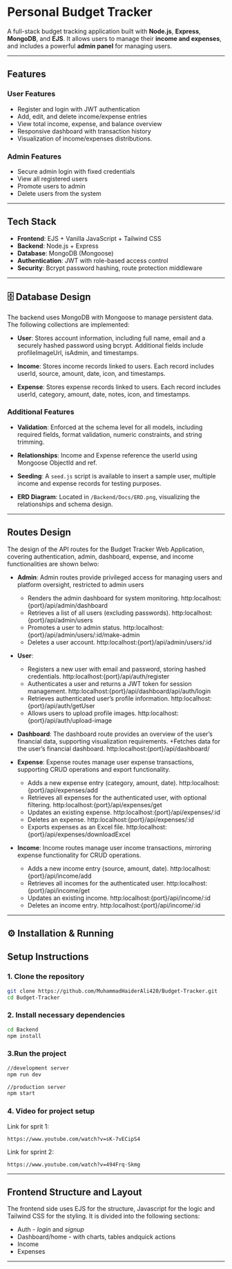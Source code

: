 #  Personal Budget Tracker

A full-stack budget tracking application built with **Node.js**, **Express**, **MongoDB**, and **EJS**. It allows users to manage their **income and expenses**, and includes a powerful **admin panel** for managing users.

---

##  Features

###  User Features
- Register and login with JWT authentication
- Add, edit, and delete income/expense entries
- View total income, expense, and balance overview
- Responsive dashboard with transaction history
- Visualization of income/expenses distributions.

###  Admin Features
- Secure admin login with fixed credentials
- View all registered users
- Promote users to admin
- Delete users from the system

---

##  Tech Stack

- **Frontend**: EJS + Vanilla JavaScript + Tailwind CSS
- **Backend**: Node.js + Express
- **Database**: MongoDB (Mongoose)
- **Authentication**: JWT with role-based access control
- **Security**: Bcrypt password hashing, route protection middleware

---

## 🗄️ Database Design

The backend uses MongoDB with Mongoose to manage persistent data. The following collections are implemented:

- **User**: Stores account information, including full name, email and a securely hashed password using bcrypt. Additional fields include profileImageUrl, isAdmin, and timestamps.

- **Income**: Stores income records linked to users. Each record includes userId, source, amount, date, icon, and timestamps.

- **Expense**: Stores expense records linked to users. Each record includes userId, category, amount, date, notes, icon, and timestamps.

### Additional Features

- **Validation**: Enforced at the schema level for all models, including required fields, format validation, numeric constraints, and string trimming.
  
- **Relationships**: Income and Expense reference the userId using Mongoose ObjectId and ref.

- **Seeding**: A `seed.js` script is available to insert a sample user, multiple income and expense records for testing purposes.

- **ERD Diagram**: Located in `/Backend/Docs/ERD.png`, visualizing the relationships and schema design.

---

## Routes Design
The design of the API routes for the Budget Tracker Web Application, covering authentication, admin, dashboard, expense, and income functionalities are shown belwo:

- **Admin**: 
Admin routes provide privileged access for managing users and platform oversight, restricted to admin users
    + Renders the admin dashboard for system monitoring. http:localhost:{port}/api/admin/dashboard
    + Retrieves a list of all users (excluding passwords). http:localhost:{port}/api/admin/users
    + Promotes a user to admin status. http:localhost:{port}/api/admin/users/:id/make-admin
    + Deletes a user account. http:localhost:{port}/api/admin/users/:id


- **User**: 
    + Registers a new user with email and password, storing hashed credentials. http:localhost:{port}/api/auth/register
    + Authenticates a user and returns a JWT token for session management. http:localhost:{port}/api/dashboard/api/auth/login
    + Retrieves authenticated user’s profile information. http:localhost:{port}/api/auth/getUser
    + Allows users to upload profile images. http:localhost:{port}/api/auth/upload-image


- **Dashboard**: 
The dashboard route provides an overview of the user’s financial data, supporting visualization requirements. 
    +Fetches data for the user’s financial dashboard. http:localhost:{port}/api/dashboard/


- **Expense**: 
Expense routes manage user expense transactions, supporting CRUD operations and export functionality.
    + Adds a new expense entry (category, amount, date). http:localhost:{port}/api/expenses/add
    + Retrieves all expenses for the authenticated user, with optional filtering. http:localhost:{port}/api/expenses/get
    + Updates an existing expense. http:localhost:{port}/api/expenses/:id
    + Deletes an expense. http:localhost:{port}/api/expenses/:id
    + Exports expenses as an Excel file. http:localhost:{port}/api/expenses/downloadExcel


- **Income**: 
Income routes manage user income transactions, mirroring expense functionality for CRUD operations.
    + Adds a new income entry (source, amount, date). http:localhost:{port}/api/income/add
    + Retrieves all incomes for the authenticated user. http:localhost:{port}/api/income/get
    + Updates an existing income. http:localhost:{port}/api/income/:id
    + Deletes an income entry. http:localhost:{port}/api/income/:id

---

## ⚙️ Installation & Running

##  Setup Instructions


### 1. Clone the repository

```bash
git clone https://github.com/MuhammadHaiderAli420/Budget-Tracker.git
cd Budget-Tracker
```

### 2. Install necessary dependencies
```bash
cd Backend
npm install
```

### 3.Run the project
```bash
//development server
npm run dev

//production server
npm start
```

### 4. Video for project setup

Link for sprit 1:
```
https://www.youtube.com/watch?v=sK-7vECipS4
```

Link for sprint 2:
```
https://www.youtube.com/watch?v=494Frq-Skmg
```

---


## Frontend Structure and Layout

The frontend side uses EJS for the structure, Javascript for the logic and Tailwind CSS for the styling. It is divided into the following sections:
- Auth - *login* and *signup*
- Dashboard/home - with charts, tables andquick actions
- Income
- Expenses
---
